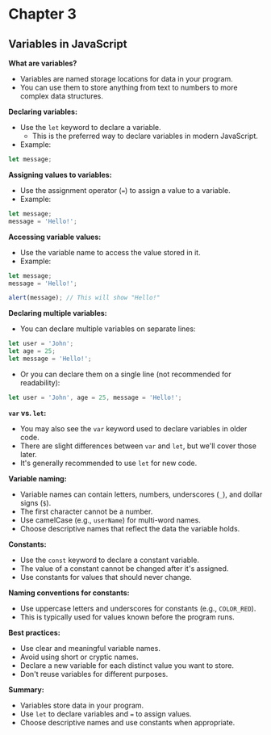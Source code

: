 # Chapter 3

## Variables in JavaScript

**What are variables?**

* Variables are named storage locations for data in your program.
* You can use them to store anything from text to numbers to more complex data structures.

**Declaring variables:**

* Use the `let` keyword to declare a variable.
  * This is the preferred way to declare variables in modern JavaScript.
* Example:

```javascript
let message;
```

**Assigning values to variables:**

* Use the assignment operator (`=`) to assign a value to a variable.
* Example:

```javascript
let message;
message = 'Hello!';
```

**Accessing variable values:**

* Use the variable name to access the value stored in it.
* Example:

```javascript
let message;
message = 'Hello!';

alert(message); // This will show "Hello!"
```

**Declaring multiple variables:**

* You can declare multiple variables on separate lines:

```javascript
let user = 'John';
let age = 25;
let message = 'Hello!';
```

* Or you can declare them on a single line (not recommended for readability):

```javascript
let user = 'John', age = 25, message = 'Hello!';
```

**`var` vs. `let`:**

* You may also see the `var` keyword used to declare variables in older code.
* There are slight differences between `var` and `let`, but we'll cover those later.
* It's generally recommended to use `let` for new code.

**Variable naming:**

* Variable names can contain letters, numbers, underscores (`_`), and dollar signs (`$`).
* The first character cannot be a number.
* Use camelCase (e.g., `userName`) for multi-word names.
* Choose descriptive names that reflect the data the variable holds.

**Constants:**

* Use the `const` keyword to declare a constant variable.
* The value of a constant cannot be changed after it's assigned.
* Use constants for values that should never change.

**Naming conventions for constants:**

* Use uppercase letters and underscores for constants (e.g., `COLOR_RED`).
* This is typically used for values known before the program runs.

**Best practices:**

* Use clear and meaningful variable names.
* Avoid using short or cryptic names.
* Declare a new variable for each distinct value you want to store.
* Don't reuse variables for different purposes.

**Summary:**

* Variables store data in your program.
* Use `let` to declare variables and `=` to assign values.
* Choose descriptive names and use constants when appropriate.
